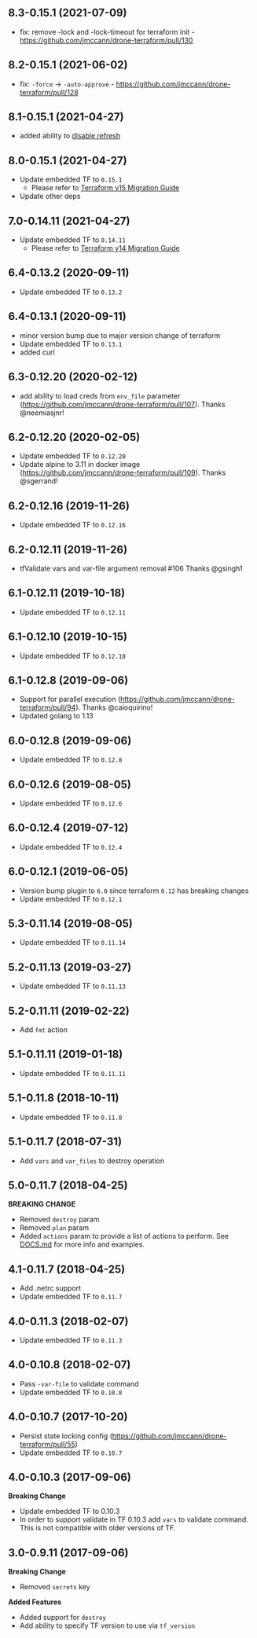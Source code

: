## 8.3-0.15.1 (2021-07-09)
* fix: remove -lock and -lock-timeout for terraform init - https://github.com/jmccann/drone-terraform/pull/130

## 8.2-0.15.1 (2021-06-02)
* fix: `-force` -> `-auto-approve` - https://github.com/jmccann/drone-terraform/pull/128

## 8.1-0.15.1 (2021-04-27)
* added ability to [disable refresh](https://github.com/jmccann/drone-terraform/pull/120)

## 8.0-0.15.1 (2021-04-27)
* Update embedded TF to `0.15.1`
  * Please refer to [Terraform v15 Migration Guide](https://www.terraform.io/upgrade-guides/0-15.html)
* Update other deps

## 7.0-0.14.11 (2021-04-27)
* Update embedded TF to `0.14.11`
  * Please refer to [Terraform v14 Migration Guide](https://www.terraform.io/upgrade-guides/0-14.html)

## 6.4-0.13.2 (2020-09-11)
* Update embedded TF to `0.13.2`

## 6.4-0.13.1 (2020-09-11)
* minor version bump due to major version change of terraform
* Update embedded TF to `0.13.1`
* added curl

## 6.3-0.12.20 (2020-02-12)
* add ability to load creds from `env_file` parameter (https://github.com/jmccann/drone-terraform/pull/107).  Thanks @neemiasjnr!

## 6.2-0.12.20 (2020-02-05)
* Update embedded TF to `0.12.20`
* Update alpine to 3.11 in docker image (https://github.com/jmccann/drone-terraform/pull/109). Thanks @sgerrand!

## 6.2-0.12.16 (2019-11-26)
* Update embedded TF to `0.12.16`

## 6.2-0.12.11 (2019-11-26)
* tfValidate vars and var-file argument removal #106 Thanks @gsingh1

## 6.1-0.12.11 (2019-10-18)
* Update embedded TF to `0.12.11`

## 6.1-0.12.10 (2019-10-15)
* Update embedded TF to `0.12.10`

## 6.1-0.12.8 (2019-09-06)
* Support for parallel execution (https://github.com/jmccann/drone-terraform/pull/94).  Thanks @caioquirino!
* Updated golang to 1.13

## 6.0-0.12.8 (2019-09-06)
* Update embedded TF to `0.12.8`

## 6.0-0.12.6 (2019-08-05)
* Update embedded TF to `0.12.6`

## 6.0-0.12.4 (2019-07-12)
* Update embedded TF to `0.12.4`

## 6.0-0.12.1 (2019-06-05)
* Version bump plugin to `6.0` since terraform `0.12` has breaking changes
* Update embedded TF to `0.12.1`

## 5.3-0.11.14 (2019-08-05)
* Update embedded TF to `0.11.14`

## 5.2-0.11.13 (2019-03-27)
* Update embedded TF to `0.11.13`

## 5.2-0.11.11 (2019-02-22)
* Add `fmt` action

## 5.1-0.11.11 (2019-01-18)
* Update embedded TF to `0.11.11`

## 5.1-0.11.8 (2018-10-11)
* Update embedded TF to `0.11.8`

## 5.1-0.11.7 (2018-07-31)
* Add `vars` and `var_files` to destroy operation

## 5.0-0.11.7 (2018-04-25)
**BREAKING CHANGE**
* Removed `destroy` param
* Removed `plan` param
* Added `actions` param to provide a list of actions to perform.
See [DOCS.md](DOCS.md) for more info and examples.

## 4.1-0.11.7 (2018-04-25)
* Add .netrc support
* Update embedded TF to `0.11.7`

## 4.0-0.11.3 (2018-02-07)
* Update embedded TF to `0.11.3`

## 4.0-0.10.8 (2018-02-07)
* Pass `-var-file` to validate command
* Update embedded TF to `0.10.8`

## 4.0-0.10.7 (2017-10-20)
* Persist state locking config (https://github.com/jmccann/drone-terraform/pull/55)
* Update embedded TF to `0.10.7`

## 4.0-0.10.3 (2017-09-06)
**Breaking Change**
* Update embedded TF to 0.10.3
* In order to support validate in TF 0.10.3 add `vars` to validate command.
This is not compatible with older versions of TF.

## 3.0-0.9.11 (2017-09-06)
**Breaking Change**
* Removed `secrets` key

**Added Features**
* Added support for `destroy`
* Add ability to specify TF version to use via `tf_version`
